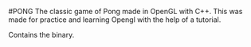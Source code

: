 #PONG
The classic game of Pong made in OpenGL with C++.
This was made for practice and learning Opengl with the help of a tutorial.

Contains the binary.